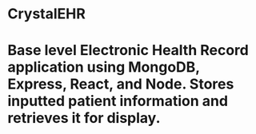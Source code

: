# CrystalEHR

# Base level Electronic Health Record application using MongoDB, Express, React, and Node. Stores inputted patient information and retrieves it for display.
